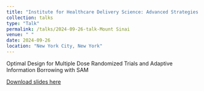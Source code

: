 ```yaml
---
title: "Institute for Healthcare Delivery Science: Advanced Strategies in Clinical Trials"
collection: talks
type: "Talk"
permalink: /talks/2024-09-26-talk-Mount Sinai
venue: " "
date: 2024-09-26
location: "New York City, New York"
---
```


Optimal Design for Multiple Dose Randomized Trials and Adaptive Information Borrowing with SAM

[Download slides here](https://pengyang0411.github.io/files/Mount_Sinai.pdf)
